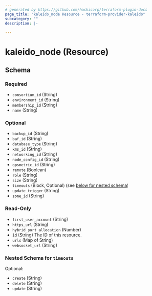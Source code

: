 ```yaml
---
# generated by https://github.com/hashicorp/terraform-plugin-docs
page_title: "kaleido_node Resource - terraform-provider-kaleido"
subcategory: ""
description: |-
  
---
```


# kaleido_node (Resource)





<!-- schema generated by tfplugindocs -->
## Schema

### Required

- `consortium_id` (String)
- `environment_id` (String)
- `membership_id` (String)
- `name` (String)

### Optional

- `backup_id` (String)
- `baf_id` (String)
- `database_type` (String)
- `kms_id` (String)
- `networking_id` (String)
- `node_config_id` (String)
- `opsmetric_id` (String)
- `remote` (Boolean)
- `role` (String)
- `size` (String)
- `timeouts` (Block, Optional) (see [below for nested schema](#nestedblock--timeouts))
- `update_trigger` (String)
- `zone_id` (String)

### Read-Only

- `first_user_account` (String)
- `https_url` (String)
- `hybrid_port_allocation` (Number)
- `id` (String) The ID of this resource.
- `urls` (Map of String)
- `websocket_url` (String)

<a id="nestedblock--timeouts"></a>
### Nested Schema for `timeouts`

Optional:

- `create` (String)
- `delete` (String)
- `update` (String)


